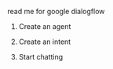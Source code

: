 read me for google dialogflow

1. Create an agent







2. Create an intent







3. Start chatting


